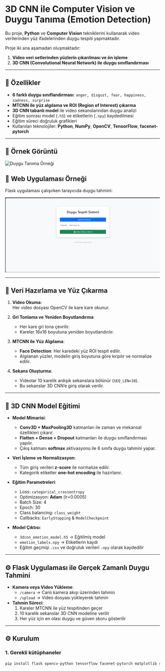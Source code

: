 # 3D CNN ile **Computer Vision** ve Duygu Tanıma (Emotion Detection)

Bu proje, **Python** ve  **Computer Vision**  tekniklerini kullanarak video verilerinden yüz ifadelerinden duygu tespiti yapmaktadır.  

Proje iki ana aşamadan oluşmaktadır:

1. **Video veri setlerinden yüzlerin çıkarılması ve ön işleme**  
2. **3D CNN (Convolutional Neural Network) ile duygu sınıflandırması**

---

## 🚀 Özellikler
- **6 farklı duygu sınıflandırması**: `anger, disgust, fear, happiness, sadness, surprise`
- **MTCNN ile yüz algılama ve ROI (Region of Interest) çıkarma**
- **3D CNN tabanlı model** ile video sekanslarından duygu analizi
- Eğitim sonrası model (`.h5`) ve etiketlerin (`.npy`) kaydedilmesi
- Eğitim süreci doğruluk grafikleri
- Kullanılan teknolojiler: **Python**, **NumPy**, **OpenCV**, **TensorFlow**, **facenet-pytorch**

---

## 📸 Örnek Görüntü

![Duygu Tanıma Örneği](screenshots/result.png)

## 📸 Web Uygulaması Örneği

Flask uygulaması çalışırken tarayıcıda duygu tahmini:

![Web Demo](screenshots/web.png)

---

## 🧠 Veri Hazırlama ve Yüz Çıkarma

1. **Video Okuma**:  
   Her video dosyası OpenCV ile kare kare okunur.

2. **Gri Tonlama ve Yeniden Boyutlandırma**:  
   - Her kare gri tona çevrilir.  
   - Kareler 16x16 boyutuna yeniden boyutlandırılır.

3. **MTCNN ile Yüz Algılama**:  
   - **Face Detection**: Her karedeki yüz ROI tespit edilir.  
   - Algılanan yüzler, modelin giriş boyutuna göre kırpılır ve normalize edilir.

4. **Sekans Oluşturma**:  
   - Videolar 10 karelik ardışık sekanslara bölünür (`SEQ_LEN=10`).  
   - Bu sekanslar 3D CNN’e giriş olarak verilir.

---

## 🧠 3D CNN Model Eğitimi

- **Model Mimarisi**:
  - **Conv3D + MaxPooling3D** katmanları ile zaman ve mekansal özellikleri çıkarır.  
  - **Flatten + Dense + Dropout** katmanları ile duygu sınıflandırması yapılır.  
  - Çıkış katmanı **softmax** aktivasyonu ile 6 sınıfa duygu tahmini yapar.

- **Veri İşleme ve Normalizasyon**:
  - Tüm giriş verileri **z-score** ile normalize edilir.  
  - Kategorik etiketler **one-hot encoding** ile hazırlanır.

- **Eğitim Parametreleri**:
  - Loss: `categorical_crossentropy`
  - Optimizasyon: **Adam** (lr=0.0005)
  - Batch Size: 4
  - Epoch: 30
  - Class balancing: `class_weight`
  - Callbacks: `EarlyStopping` & `ModelCheckpoint`

- **Model Çıktısı**:
  - `3dcnn_emotion_model.h5` → Eğitilmiş model
  - `emotion_labels.npy` → Etiketlerin kaydı
  - Eğitim geçmişi `.csv` ve doğruluk verileri `.npy` olarak kaydedilir

---

## ⚙️ Flask Uygulaması ile Gerçek Zamanlı Duygu Tahmini

- **Kamera veya Video Yükleme**:
  - `/camera` → Canlı kamera akışı üzerinden tahmin
  - `/upload` → Video dosyası yükleyerek tahmin
- **Tahmin Süreci**:
  1. Kareler MTCNN ile yüz tespitinden geçer
  2. 10 karelik sekanslar 3D CNN modeline verilir
  3. Her yüz için en olası duygu ve güven skoru gösterilir

---

## ⚙️ Kurulum

### 1. Gerekli kütüphaneler
```bash
pip install flask opencv-python tensorflow facenet-pytorch matplotlib scikit-learn pandas
